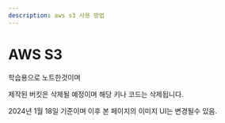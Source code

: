 ```yaml
---
description: aws s3 사용 방법
---
```


# AWS S3

학습용으로 노트한것이며

제작된 버킷은 삭제될 예정이며 해당 키나 코드는 삭제됩니다.



2024년 1월 18일 기준이며 이후 본 페이지의 이미지 UI는 변경될수 있음.
